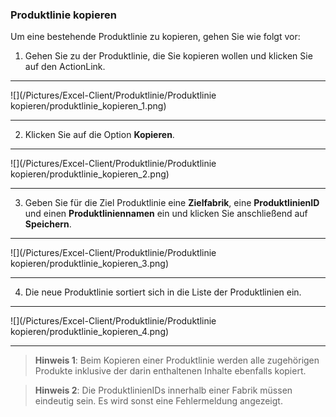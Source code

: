 ### Produktlinie kopieren

Um eine bestehende Produktlinie zu kopieren, gehen Sie wie folgt vor:  

1) Gehen Sie zu der Produktlinie, die Sie kopieren wollen und klicken Sie auf den ActionLink.  

---
![](/Pictures/Excel-Client/Produktlinie/Produktlinie kopieren/produktlinie_kopieren_1.png)

---

2) Klicken Sie auf die Option **Kopieren**.  

---
![](/Pictures/Excel-Client/Produktlinie/Produktlinie kopieren/produktlinie_kopieren_2.png)  

--- 

3) Geben Sie für die Ziel Produktlinie eine **Zielfabrik**, eine **ProduktlinienID** und einen **Produktliniennamen** ein und klicken Sie anschließend auf **Speichern**.  

---
![](/Pictures/Excel-Client/Produktlinie/Produktlinie kopieren/produktlinie_kopieren_3.png)

--- 

4) Die neue Produktlinie sortiert sich in die Liste der Produktlinien ein.  

---
![](/Pictures/Excel-Client/Produktlinie/Produktlinie kopieren/produktlinie_kopieren_4.png)

---


> **Hinweis 1**: Beim Kopieren einer Produktlinie werden alle zugehörigen Produkte inklusive der darin enthaltenen Inhalte ebenfalls kopiert.

> **Hinweis 2**: Die ProduktlinienIDs innerhalb einer Fabrik müssen eindeutig sein. Es wird sonst eine Fehlermeldung angezeigt.